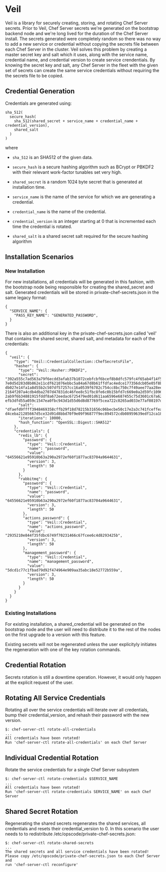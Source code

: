 # Veil

Veil is a library for securely creating, storing, and rotating Chef
Server secrets. Prior to Veil, Chef Server secrets we're generated
on the bootstrap backend node and we're long lived for the duration
of the Chef Server install. The secrets generated were completely
random so there was no way to add a new service or credential without
copying the secrets file between each Chef Server in the cluster.
Veil solves this problem by creating a master secret key and salt
which it uses, along with the service name, credential name, and
credential version to create service crendentials. By knowing the
secret key and salt, any Chef Server in the fleet with the given
set of secrets can create the same service credentials without
requiring the the secrets file to be copied.

## Credential Generation

Credentials are generated using:

    sha_512(
      secure_hash(
        sha_512(shared_secret + service_name + credential_name + credential_version),
        shared_salt
      )
    )

where

- `sha_512` is an SHA512 of the given data.

- `secure_hash` is a secure hashing algorithm such as BCrypt
  or PBKDF2 with their relevant work-factor tunables set very high.

- `shared_secret` is a random 1024 byte secret that is generated at installation
  time.

- `service_name` is the name of the service for which we are generating a
  credential.

- `credential_name` is the name of the credential.

- `credential_version` is an integer starting at 0 that is incremented
  each time the credential is rotated.

- `shared_salt` is a shared secret salt required for the secure hashing algorithm

## Installation Scenarios

### New Installation

For new installations, all credentials will be generated in this
fashion, with the bootstrap node being responsible for creating the
shared_secret and salt.  Generated credentials will be stored in
private-chef-secrets.json in the same legacy format:

    {
      "SERVICE_NAME": {
        "PASS_KEY_NAME": "GENERATED_PASSWORD",
      }
    }

There is also an additional key in the private-chef-secrets.json called 'veil'
that contains the shared secret, shared salt, and metadata for each of
the credentials:

    {
      "veil": {
        "type": "Veil::CredentialCollection::ChefSecretsFile",
        "hasher": {
          "type": "Veil::Hasher::PBKDF2",
          "secret": "392a555c7ad563a79f6ecdd3afab37b1072cebfcbf6bcef8b8dfc579fc4f65ab4f14f541dce541f2674f5e1678ed39f23e6cffe77c2b492f677c9f2b0f767709639304868e76919c9c8df27296a30038e0d
    7e0d5d283d8b862e11cdf621076ebbc5a84a67d8b61ffdfac4edce177356dcb05e05f8ba0c09fc6022d793f35d374041ac8a9a1b845d80fba2fa06f00e1d332d360371e58d52fe3d0946d0a00e8b6ff9a475f6970d8359ad2cdf
    db027e14fa1a8d55b2c507df57257cc16a0539f6782c754cc8bc750c7f49aee77aa28ee67ee78ee11b169ec72ab16f5daa4c6ebf638d5c6e267fdb1a2cecacd4dcf42924ce5c9af3e648951e28c735e1334ec8c9821c9708cc19
    2164f207a4cdb4dba2707d47831dc46fee8c51fbc8fe6c0b15bfd7c669e0a2d59fc109658585a882394dda29c7442bc629b5cd181005aa08bc742fb97f02205ca2ff6cfa91671fc7c1e602e153921e0854f63d5a3e5de7dfd1f1
    2ab9f6b34881915fddf8a672eedac6725479ed01d611aa6596e687455c75d3601c67a62164da1a2de16f5e6612d78a909af399cd96aa27bad574cc73edd92377be0020a7d5ef8e969a68c93a0c8fbfb8ed30402a93595ae663ed
    efb3dfd55a059c1547ea0fbc943d1d55d6d8d87769f5cea722c0265ad033e77af08197d33fcb90cb78d7ec4ae56115e1598fbb3c441ee38019b13b6df396408e6ebcb10d541da",
          "salt": "dfaefd9ffff3948469358cffb29f18d78215b31656c06becbe50c17e2a3c741fceffea28c31178adc7cd0764f9e01490a7e460adcd755e514f86b1ad4fed5e33bcee7411c821f390b4936cecd83b771d48e9e
    d4ceba21285667d5ce32d91d8bbd70f9e09f96877f9ec894572cdb08959639edf12ca183ba0c03e336745230fc2",
          "iterations": 10000,
          "hash_function": "OpenSSL::Digest::SHA512"
        },
        "credentials": {
          "redis_lb": {
            "password": {
              "type": "Veil::Credential",
              "name": "password",
              "value": "64556621e95910b63a290a2972ef60f1877ac83704a9644631",
              "version": 3,
              "length": 50
            }
          },
          "rabbitmq": {
            "password": {
              "type": "Veil::Credential",
              "name": "password",
              "value": "64556621e95910b63a290a2972ef60f1877ac83704a9644631",
              "version": 3,
              "length": 50
            },
            "actions_password": {
              "type": "Veil::Credential",
              "name": "actions_password",
              "value": "2935210e844f35fdbc6749f70231466c67fcee6c4d8293425b",
              "version": 3,
              "length": 50
            },
            "management_password": {
              "type": "Veil::Credential",
              "name": "management_password",
              "value": "5dcd1c77c1fbad79d92f474964e909aa35abc18e52772b559a",
              "version": 3,
              "length": 50
            }
          }
        }
      }
    }

### Existing Installations

For existing installation, a shared_credential will be generated on
the bootstrap node and the user will need to distribute it to the rest
of the nodes on the first upgrade to a version with this feature.

Existing secrets will not be regenerated unless the user explicityly initiates
the regeneration with one of the key rotation commands.

## Credential Rotation

Secrets rotation is still a downtime operation. However, it would only
happen at the explicit request of the user.

## Rotating All Service Credentials

Rotating all over the service credentials will iterate over all credentials,
bump their credential_version, and rehash their password with the new version.

  ```shell
  $: chef-server-ctl rotate-all-credentials
  ...
  All credentials have been rotated!
  Run 'chef-server-ctl rotate-all-credentials' on each Chef Server
  ```

## Individual Credential Rotation

Rotate the service credentials for a single Chef Server subsystem

  ```shell
  $: chef-server-ctl rotate-credentials $SERVICE_NAME
  ...
  All credentials have been rotated!
  Run 'chef-server-ctl rotate-credentials SERVICE_NAME' on each Chef Server
  ```

## Shared Secret Rotation

Regenerating the shared secrets regenerates the shared services, all credentials
and resets their credential_version to 0. In this scenario the user needs to to
redistribute /etc/opscode/private-chef-secrets.json:

  ```shell
  $: chef-server-ctl rotate-shared-secrets
  ...
  The shared secrets and all service credentials have been rotated!
  Please copy /etc/opscode/private-chef-secrets.json to each Chef Server and
  run 'chef-server-ctl reconfigure'
  ```
